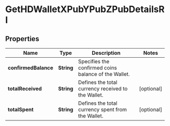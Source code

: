 

# GetHDWalletXPubYPubZPubDetailsRI


## Properties

| Name | Type | Description | Notes |
|------------ | ------------- | ------------- | -------------|
|**confirmedBalance** | **String** | Specifies the confirmed coins balance of the Wallet. |  |
|**totalReceived** | **String** | Defines the total currency received to the Wallet. |  [optional] |
|**totalSpent** | **String** | Defines the total currency spent from the Wallet. |  [optional] |



